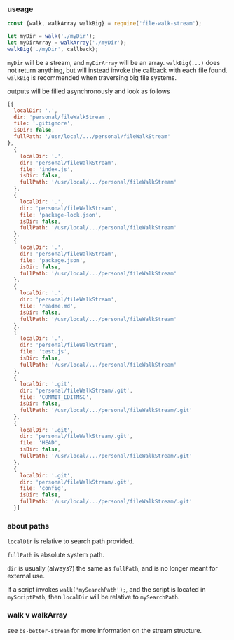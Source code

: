 ### useage

```js
const {walk, walkArray walkBig} = require('file-walk-stream');

let myDir = walk('./myDir');
let myDirArray = walkArray('./myDir');
walkBig('./myDir', callback);
```

`myDir` will be a stream, and `myDirArray` will be an array. `walkBig(...)` does not return anything, but will instead invoke the callback with each file found. `walkBig` is recommended when traversing big file systems.

outputs will be filled asynchronously and look as follows

```js
[{
  localDir: '.',
  dir: 'personal/fileWalkStream',
  file: '.gitignore',
  isDir: false,
  fullPath: '/usr/local/.../personal/fileWalkStream'
},
  {
    localDir: '.',
    dir: 'personal/fileWalkStream',
    file: 'index.js',
    isDir: false,
    fullPath: '/usr/local/.../personal/fileWalkStream'
  },
  {
    localDir: '.',
    dir: 'personal/fileWalkStream',
    file: 'package-lock.json',
    isDir: false,
    fullPath: '/usr/local/.../personal/fileWalkStream'
  },
  {
    localDir: '.',
    dir: 'personal/fileWalkStream',
    file: 'package.json',
    isDir: false,
    fullPath: '/usr/local/.../personal/fileWalkStream'
  },
  {
    localDir: '.',
    dir: 'personal/fileWalkStream',
    file: 'readme.md',
    isDir: false,
    fullPath: '/usr/local/.../personal/fileWalkStream'
  },
  {
    localDir: '.',
    dir: 'personal/fileWalkStream',
    file: 'test.js',
    isDir: false,
    fullPath: '/usr/local/.../personal/fileWalkStream'
  },
  {
    localDir: '.git',
    dir: 'personal/fileWalkStream/.git',
    file: 'COMMIT_EDITMSG',
    isDir: false,
    fullPath: '/usr/local/.../personal/fileWalkStream/.git'
  },
  {
    localDir: '.git',
    dir: 'personal/fileWalkStream/.git',
    file: 'HEAD',
    isDir: false,
    fullPath: '/usr/local/.../personal/fileWalkStream/.git'
  },
  {
    localDir: '.git',
    dir: 'personal/fileWalkStream/.git',
    file: 'config',
    isDir: false,
    fullPath: '/usr/local/.../personal/fileWalkStream/.git'
  }]
```

### about paths

`localDir` is relative to search path provided.

`fullPath` is absolute system path.

`dir` is usually (always?) the same as `fullPath`, and is no longer meant for external use.

If a script invokes `walk('mySearchPath');`, and the script is located in `myScriptPath`, then `localDir` will be relative to `mySearchPath`.

### walk v walkArray

see `bs-better-stream` for more information on the stream structure.
